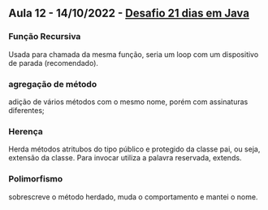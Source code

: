 ## Aula 12 - 14/10/2022 - [Desafio 21 dias em Java](../../README.md)

### Função Recursiva

Usada para chamada da mesma função, seria um loop com um dispositivo de parada (recomendado).

### agregação de método
adição de vários métodos com o mesmo nome, porém com assinaturas diferentes;

### Herença
Herda métodos atritubos do tipo público e protegido da classe pai, ou seja, extensão da classe. Para invocar utiliza a palavra reservada, extends.

### Polimorfismo
sobrescreve o método herdado, muda o comportamento e mantei o nome. 